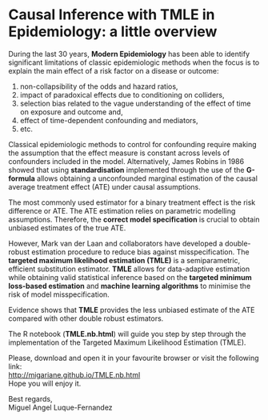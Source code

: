 # Causal Inference with TMLE in Epidemiology: a little overview

During the last 30 years, **Modern Epidemiology** has been able to identify significant limitations of classic epidemiologic methods when the focus is to explain the main effect of a risk factor on a disease or outcome:   

1. non-collapsibility of the odds and hazard ratios, 
2. impact of paradoxical effects due to conditioning on colliders, 
3. selection bias related to the vague understanding of the effect of time on exposure and outcome and,  
4. effect of time-dependent confounding and mediators, 
5. etc.

Classical epidemiologic methods to control for confounding require making the assumption that the effect measure is constant across levels of confounders included in the model. Alternatively, James Robins in 1986 showed that using **standardisation** implemented through the use of the **G-formula** allows obtaining a unconfounded marginal estimation of the causal average treatment effect (ATE) under causal assumptions.    

The most commonly used estimator for a binary treatment effect is the risk difference or ATE. The ATE estimation relies on parametric modelling assumptions. Therefore, the **correct model specification** is crucial to obtain unbiased estimates of the true ATE.  

However, Mark van der Laan and collaborators have developed a double-robust estimation procedure to reduce bias against misspecification. The **targeted maximum likelihood estimation (TMLE)** is a semiparametric, efficient substitution estimator. **TMLE** allows for data-adaptive estimation while obtaining valid statistical inference based on the **targeted minimum loss-based estimation** and **machine learning algorithms** to minimise the risk of model misspecification.  

Evidence shows that **TMLE** provides the less unbiased estimate of the ATE compared with other double robust estimators.  

The R notebook (**TMLE.nb.html**) will guide you step by step through the implementation of the Targeted Maximum Likelihood Estimation (TMLE). 

Please, download and open it in your favourite browser or visit the following link:  
http://migariane.github.io/TMLE.nb.html   
Hope you will enjoy it. 

Best regards,    
Miguel Angel Luque-Fernandez  


